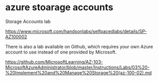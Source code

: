 # azure stoarage accounts

Storage Accounts lab

https://www.microsoft.com/handsonlabs/selfpacedlabs/details/SP-AZ100002


There is also a lab available on Github, which requires your own Azure account to use instead of one provided by Microsoft.

https://github.com/MicrosoftLearning/AZ-103-MicrosoftAzureAdministrator/blob/master/Instructions/Labs/03%20-%20Implement%20and%20Manage%20Storage%20(az-100-02).md
